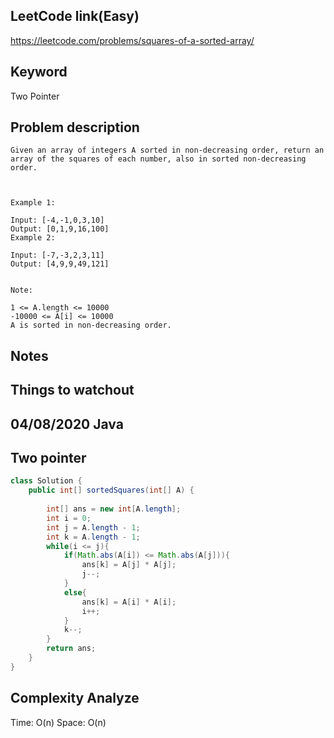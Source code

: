 ## LeetCode link(Easy)
https://leetcode.com/problems/squares-of-a-sorted-array/

## Keyword
Two Pointer

## Problem description
```
Given an array of integers A sorted in non-decreasing order, return an array of the squares of each number, also in sorted non-decreasing order.

 

Example 1:

Input: [-4,-1,0,3,10]
Output: [0,1,9,16,100]
Example 2:

Input: [-7,-3,2,3,11]
Output: [4,9,9,49,121]
 

Note:

1 <= A.length <= 10000
-10000 <= A[i] <= 10000
A is sorted in non-decreasing order.
```



## Notes


## Things to watchout

## 04/08/2020 Java
## Two pointer
```java
class Solution {
    public int[] sortedSquares(int[] A) {
        
        int[] ans = new int[A.length];
        int i = 0;
        int j = A.length - 1;
        int k = A.length - 1;
        while(i <= j){
            if(Math.abs(A[i]) <= Math.abs(A[j])){
                ans[k] = A[j] * A[j];
                j--;
            }
            else{
                ans[k] = A[i] * A[i];
                i++;
            }
            k--;
        }
        return ans;
    }
}

```
## Complexity Analyze
Time: O(n)
Space: O(n)
